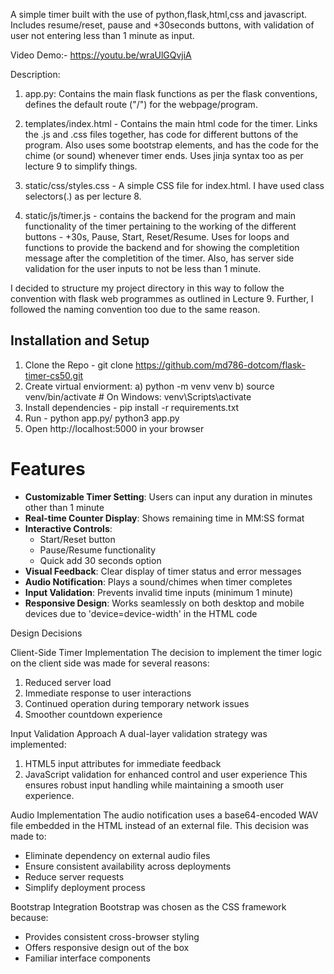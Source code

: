 A simple timer built with the use of python,flask,html,css and javascript. Includes resume/reset, pause and +30seconds buttons, with validation of user not entering less than 1 minute as input.

Video Demo:- https://youtu.be/wraUlGQvjiA

Description:

1. app.py: Contains the main flask functions as per the flask conventions, defines the default route ("/") for the webpage/program.

2. templates/index.html - Contains the main html code for the timer. Links the .js and .css files together, has code for different buttons of the program. Also uses some bootstrap elements, and has the code for the chime (or sound) whenever timer ends. Uses jinja syntax too as per lecture 9 to simplify things.

3. static/css/styles.css - A simple CSS file for index.html. I have used class selectors(.) as per lecture 8.

4. static/js/timer.js - contains the backend for the program and main functionality of the timer pertaining to the working of the different buttons - +30s, Pause, Start, Reset/Resume. Uses for loops and functions to provide the backend and for showing the completition message after the completition of the timer. Also, has server side validation for the user inputs to not be less than 1 minute.

I decided to structure my project directory in this way to follow the convention with flask web programmes as outlined in Lecture 9. Further, I followed the naming convention too due to the same reason.

## Installation and Setup

1. Clone the Repo - git clone https://github.com/md786-dotcom/flask-timer-cs50.git
2. Create virtual enviorment: a) python -m venv venv b) source venv/bin/activate # On Windows: venv\Scripts\activate
3. Install dependencies - pip install -r requirements.txt
4. Run - python app.py/ python3 app.py
5. Open http://localhost:5000 in your browser

# Features
- **Customizable Timer Setting**: Users can input any duration in minutes other than 1 minute
- **Real-time Counter Display**: Shows remaining time in MM:SS format
- **Interactive Controls**:
  - Start/Reset button
  - Pause/Resume functionality
  - Quick add 30 seconds option
- **Visual Feedback**: Clear display of timer status and error messages
- **Audio Notification**: Plays a sound/chimes when timer completes
- **Input Validation**: Prevents invalid time inputs (minimum 1 minute)
- **Responsive Design**: Works seamlessly on both desktop and mobile devices due to 'device=device-width' in the HTML code

Design Decisions

 Client-Side Timer Implementation
The decision to implement the timer logic on the client side was made for several reasons:
1. Reduced server load
2. Immediate response to user interactions
3. Continued operation during temporary network issues
4. Smoother countdown experience

 Input Validation Approach
A dual-layer validation strategy was implemented:
1. HTML5 input attributes for immediate feedback
2. JavaScript validation for enhanced control and user experience
This ensures robust input handling while maintaining a smooth user experience.

 Audio Implementation
The audio notification uses a base64-encoded WAV file embedded in the HTML instead of an external file. This decision was made to:
- Eliminate dependency on external audio files
- Ensure consistent availability across deployments
- Reduce server requests
- Simplify deployment process

 Bootstrap Integration
Bootstrap was chosen as the CSS framework because:
- Provides consistent cross-browser styling
- Offers responsive design out of the box
- Familiar interface components
